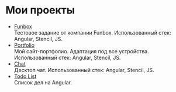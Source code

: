 <h1>Мои проекты</h1>

<ul>	
	<li><a href="https://almalib.github.io/ng-funbox/">Funbox</a></li>Тестовое задание от компании Funbox. Использованный стек: Angular, Stencil, JS.
	<li><a href="https://almalib.github.io/ng-promo/">Portfolio</a></li>Мой сайт-портфолио. Адаптация под все устройства. Использованный стек: Angular, Stencil, JS.
	<li><a href="https://almalib.github.io/ng-chat/">Chat</a></li>Десктоп чат. Использованный стек: Angular, Stencil, JS.
	<li><a href="https://almalib.github.io/todoList/">Todo List</a></li>Список дел на Angular.
</ul>
    
